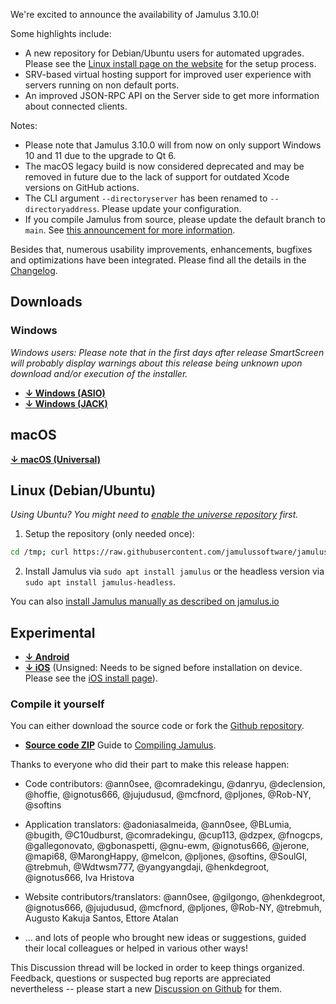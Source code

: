 We're excited to announce the availability of Jamulus 3.10.0!

Some highlights include:
- A new repository for Debian/Ubuntu users for automated upgrades. Please see the [Linux install page on the website](https://jamulus.io/wiki/Installation-for-Linux) for the setup process.
- SRV-based virtual hosting support for improved user experience with servers running on non default ports.
- An improved JSON-RPC API on the Server side to get more information about connected clients.

Notes:
- Please note that Jamulus 3.10.0 will from now on only support Windows 10 and 11 due to the upgrade to Qt 6.
- The macOS legacy build is now considered deprecated and may be removed in future due to the lack of support for outdated Xcode versions on GitHub actions.
- The CLI argument `--directoryserver` has been renamed to `--directoryaddress`. Please update your configuration.
- If you compile Jamulus from source, please update the default branch to `main`. See [this announcement for more information](https://github.com/orgs/jamulussoftware/discussions/2984).

Besides that, numerous usability improvements, enhancements, bugfixes and optimizations have been integrated.
Please find all the details in the [Changelog](https://github.com/jamulussoftware/jamulus/releases/r3_10_0).

## Downloads

### Windows
_Windows users: Please note that in the first days after release SmartScreen will probably display warnings about this release being unknown upon download and/or execution of the installer._

* **[↓ Windows (ASIO)](https://github.com/jamulussoftware/jamulus/releases/download/r3_10_0/jamulus_3.10.0_win.exe)**
* **[↓ Windows (JACK)](https://github.com/jamulussoftware/jamulus/releases/download/r3_10_0/jamulus_3.10.0_win_jack.exe)**

## macOS

**[↓ macOS (Universal)](https://github.com/jamulussoftware/jamulus/releases/download/r3_10_0/jamulus_3.10.0_mac.dmg)**

## Linux (Debian/Ubuntu)

_Using Ubuntu? You might need to [enable the universe repository](https://askubuntu.com/questions/148638/how-do-i-enable-the-universe-repository/227788#227788) first._
1. Setup the repository (only needed once):
  ```bash
  cd /tmp; curl https://raw.githubusercontent.com/jamulussoftware/jamulus/main/linux/setup_repo.sh > setup_repo.sh; chmod +x setup_repo.sh; sudo ./setup_repo.sh
  ```
2. Install Jamulus via `sudo apt install jamulus` or the headless version via `sudo apt install jamulus-headless`.

You can also [install Jamulus manually as described on jamulus.io](https://jamulus.io/wiki/Installation-for-Linux)

## Experimental
* **[↓ Android](https://github.com/jamulussoftware/jamulus/releases/download/r3_10_0/jamulus_3.10.0_android.apk)**
* **[↓ iOS](https://github.com/jamulussoftware/jamulus/releases/download/r3_10_0/jamulus_3.10.0_iOSUnsigned.ipa)**
  (Unsigned: Needs to be signed before installation on device. Please see the [iOS install page](https://jamulus.io/wiki/Installation-for-iOS)).


### Compile it yourself
You can either download the source code or fork the [Github repository](https://github.com/jamulussoftware/jamulus/).
* **[Source code ZIP](https://github.com/jamulussoftware/jamulus/archive/refs/tags/r3_10_0.zip)**
  Guide to [Compiling Jamulus](https://github.com/jamulussoftware/jamulus/blob/master/COMPILING.md).

Thanks to everyone who did their part to make this release happen:
- Code contributors: @ann0see, @comradekingu, @danryu, @declension, @hoffie, @ignotus666, @jujudusud, @mcfnord, @pljones, @Rob-NY, @softins

- Application translators: @adoniasalmeida, @ann0see, @BLumia, @bugith, @C10udburst, @comradekingu, @cup113, @dzpex, @fnogcps, @gallegonovato, @gbonaspetti, @gnu-ewm, @ignotus666, @jerone, @mapi68, @MarongHappy, @melcon, @pljones, @softins, @SoulGI, @trebmuh, @Wdtwsm777, @yangyangdaji, @henkdegroot, @ignotus666, Iva Hristova
- Website contributors/translators: @ann0see, @gilgongo, @henkdegroot, @ignotus666, @jujudusud, @mcfnord, @pljones, @Rob-NY, @trebmuh, Augusto Kakuja Santos, Ettore Atalan
- ... and lots of people who brought new ideas or suggestions, guided their local colleagues or helped in various other ways!


This Discussion thread will be locked in order to keep things organized.
Feedback, questions or suspected bug reports are appreciated nevertheless -- please start a new [Discussion on Github](https://github.com/jamulussoftware/jamulus/discussions/new) for them.
